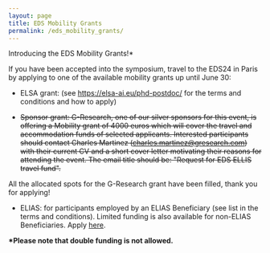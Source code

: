 ```yaml
---
layout: page
title: EDS Mobility Grants
permalink: /eds_mobility_grants/
---
```


Introducing the EDS Mobility Grants!*

If you have been accepted into the symposium, travel to the EDS24 in Paris by applying to one of the available mobility grants up until June 30: 

- ELSA grant: (see https://elsa-ai.eu/phd-postdoc/ for the terms and conditions and how to apply)

- <strike>Sponsor grant: G-Research, one of our silver sponsors for this event, is offering a Mobility grant of 4000 euros which will cover the travel and accommodation funds of selected applicants. Interested participants should contact Charles Martinez (charles.martinez@gresearch.com) with their current CV and a short cover letter motivating their reasons for attending the event. The email title should be:  "Request for EDS ELLIS travel fund".</strike>
  
All the allocated spots for the G-Research grant have been filled, thank you for applying!

- ELIAS: for participants employed by an ELIAS Beneficiary (see list in the terms and conditions). Limited funding is also available for non-ELIAS Beneficiaries. Apply <a href="https://elias-ai.eu/event/ellis-doctoral-symposium-eds2024-ai-sustainability/">here</a>.

<strong>*Please note that double funding is not allowed.</strong>
